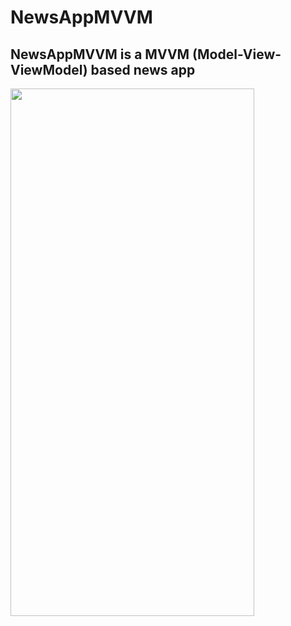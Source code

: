 # NewsAppMVVM

## NewsAppMVVM is a MVVM (Model-View-ViewModel) based news app


<img src="https://user-images.githubusercontent.com/43580854/168634270-c15a9402-03de-4385-b043-4c449294a068.png" width="390" height="844" />
